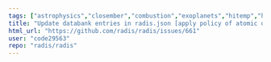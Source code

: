 ```yaml
---
tags: ["astrophysics","closember","combustion","exoplanets","hitemp","hitran","infrared","plasma","plasma-physics","radiation","spectra","spectroscopy","😎."]
title: "Update databank entries in radis.json [apply policy of atomic databases]"
html_url: "https://github.com/radis/radis/issues/661"
user: "code29563"
repo: "radis/radis"
---
```


